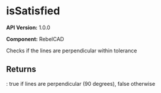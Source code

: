 # isSatisfied

**API Version:** 1.0.0

**Component:** RebelCAD

Checks if the lines are perpendicular within tolerance

## Returns

: true if lines are perpendicular (90 degrees), false otherwise

